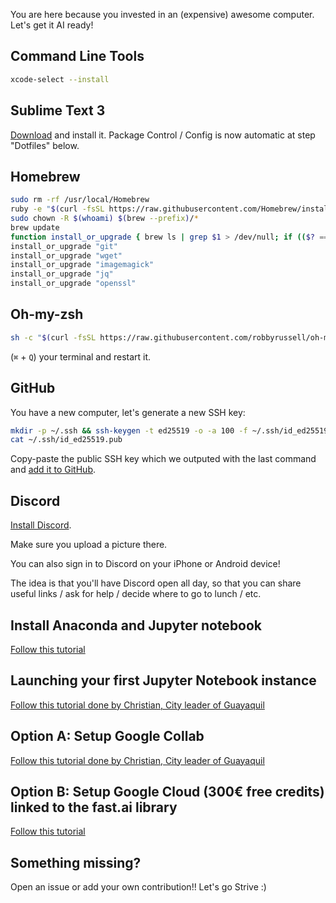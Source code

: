 You are here because you invested in an (expensive) awesome computer. Let's get it AI ready!

## Command Line Tools

```bash
xcode-select --install
```

## Sublime Text 3

[Download](http://www.sublimetext.com/3) and install it. Package Control / Config is now automatic at step "Dotfiles" below.

## Homebrew

```bash
sudo rm -rf /usr/local/Homebrew
ruby -e "$(curl -fsSL https://raw.githubusercontent.com/Homebrew/install/master/install)"
sudo chown -R $(whoami) $(brew --prefix)/*
brew update
function install_or_upgrade { brew ls | grep $1 > /dev/null; if (($? == 0)); then brew upgrade $1; else brew install $1; fi }
install_or_upgrade "git"
install_or_upgrade "wget"
install_or_upgrade "imagemagick"
install_or_upgrade "jq"
install_or_upgrade "openssl"
```

## Oh-my-zsh

```bash
sh -c "$(curl -fsSL https://raw.githubusercontent.com/robbyrussell/oh-my-zsh/master/tools/install.sh)"
```

(`⌘` + `Q`) your terminal and restart it.

## GitHub

You have a new computer, let's generate a new SSH key:

```bash
mkdir -p ~/.ssh && ssh-keygen -t ed25519 -o -a 100 -f ~/.ssh/id_ed25519 -C "TYPE_YOUR_EMAIL@HERE.com"
cat ~/.ssh/id_ed25519.pub
```

Copy-paste the public SSH key which we outputed with the last command and [add it to GitHub](https://github.com/settings/ssh).

## Discord

[Install Discord](https://discord.com/download).



Make sure you upload a picture there.

You can also sign in to Discord on your iPhone or Android device!

The idea is that you'll have Discord open all day, so that you can share useful links / ask for help / decide where to go to lunch / etc.



## Install Anaconda and Jupyter notebook
[Follow this tutorial](https://www.datacamp.com/community/tutorials/installing-anaconda-mac-os-x)

## Launching your first Jupyter Notebook instance
[Follow this tutorial done by Christian, City leader of Guayaquil](https://medium.com/@christian_tutiven/empezando-a-usar-jupyter-notebook-para-python-parte-1-instalaci%C3%B3n-94e97b4c5f37)

## Option A: Setup Google Collab
[Follow this tutorial done by Christian, City leader of Guayaquil](https://medium.com/@christian_tutiven/empezando-a-usar-google-colab-con-pytorch-4efb53933624?sk=4e97d2efe9ca54ce705bc081d19f6e14)

## Option B: Setup Google Cloud (300€ free credits) linked to the fast.ai library
[Follow this tutorial](https://medium.com/@howkhang/ultimate-guide-to-setting-up-a-google-cloud-machine-for-fast-ai-version-2-f374208be43)

## Something missing?
Open an issue or add your own contribution!!
Let's go Strive :)
